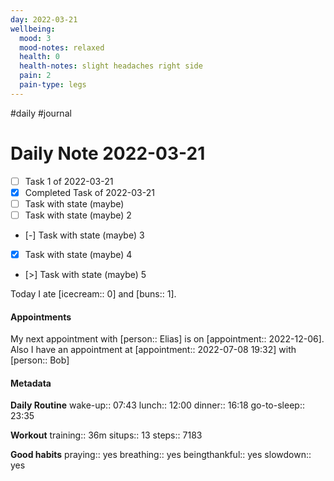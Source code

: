 ```yaml
---
day: 2022-03-21
wellbeing:
  mood: 3
  mood-notes: relaxed
  health: 0
  health-notes: slight headaches right side
  pain: 2
  pain-type: legs
---
```

#daily #journal

# Daily Note 2022-03-21

- [ ] Task 1 of 2022-03-21
- [x] Completed Task of 2022-03-21
- [ ] Task with state (maybe)
- [ ] Task with state (maybe) 2
- [-] Task with state (maybe) 3
- [x] Task with state (maybe) 4
- [>] Task with state (maybe) 5

Today I ate [icecream:: 0] and [buns:: 1].

#### Appointments
My next appointment with [person:: Elias] is on [appointment:: 2022-12-06].
Also I have an appointment at [appointment:: 2022-07-08 19:32] with [person:: Bob]

#### Metadata

**Daily Routine**
wake-up:: 07:43
lunch:: 12:00
dinner:: 16:18
go-to-sleep:: 23:35

**Workout**
training:: 36m
situps:: 13
steps:: 7183

**Good habits**
praying:: yes
breathing:: yes
beingthankful:: yes
slowdown:: yes
